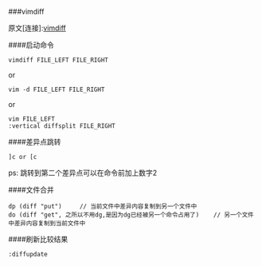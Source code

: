 ###vimdiff

原文[连接]:[vimdiff]

####启动命令

    vimdiff FILE_LEFT FILE_RIGHT
or

    vim -d FILE_LEFT FILE_RIGHT
or

    vim FILE_LEFT
    :vertical diffsplit FILE_RIGHT

####差异点跳转

    ]c or [c
ps: 跳转到第二个差异点可以在命令前加上数字2

####文件合并

    dp (diff "put")     // 当前文件中差异内容复制到另一个文件中
    do (diff "get", 之所以不用dg,是因为dg已经被另一个命令占用了)    // 另一个文件中差异内容复制到当前文件中

####刷新比较结果

    :diffupdate



[vimdiff]: https://www.ibm.com/developerworks/cn/linux/l-vimdiff/   "vimdiff link"

